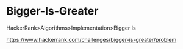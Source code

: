 # Bigger-Is-Greater
HackerRank>Algorithms>Implementation>Bigger Is 

https://www.hackerrank.com/challenges/bigger-is-greater/problem
